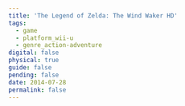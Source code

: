 ```yaml
---
title: 'The Legend of Zelda: The Wind Waker HD'
tags:
  - game
  - platform_wii-u
  - genre_action-adventure
digital: false
physical: true
guide: false
pending: false
date: 2014-07-28
permalink: false
---
```

